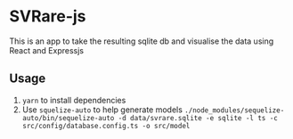 # SVRare-js
This is an app to take the resulting sqlite db and visualise the data using React and Expressjs

## Usage
1. `yarn` to install dependencies
2. Use `squelize-auto` to help generate models
`./node_modules/sequelize-auto/bin/sequelize-auto -d data/svrare.sqlite -e sqlite -l ts -c src/config/database.config.ts -o src/model`

